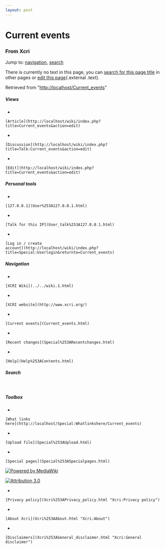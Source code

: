 ```yaml
---
layout: post
---
```








Current events 
==============













### From Xcri 







Jump to: [navigation](Current_events.html#column-one),
[search](Current_events.html#searchInput)





There is currently no text in this page, you can [search for this page
title](http://localhost/Special:Search/Current_events "Special:Search/Current events")
in other pages or [edit this
page](http://localhost/wiki/index.php?title=Current_events&action=edit "http://localhost/wiki/index.php?title=Current_events&action=edit"){.external
.text}.





Retrieved from
"[http://localhost/Current\_events](Current_events.html)"

















##### Views



-   

    

    [Article](http://localhost/wiki/index.php?title=Current_events&action=edit)
-   

    

    [Discussion](http://localhost/wiki/index.php?title=Talk:Current_events&action=edit)
-   

    

    [Edit](http://localhost/wiki/index.php?title=Current_events&action=edit)







##### Personal tools



-   

    

    [127.0.0.1](User%253A127.0.0.1.html)
-   

    

    [Talk for this IP](User_talk%253A127.0.0.1.html)
-   

    

    [Log in / create
    account](http://localhost/wiki/index.php?title=Special:Userlogin&returnto=Current_events)











[](../../wiki.1.html "XCRI Wiki")





##### Navigation



-   

    

    [XCRI Wiki](../../wiki.1.html)
-   

    

    [XCRI website](http://www.xcri.org/)
-   

    

    [Current events](Current_events.html)
-   

    

    [Recent changes](Special%253ARecentchanges.html)
-   

    

    [Help](Help%253AContents.html)







##### Search





 









##### Toolbox



-   

    

    [What links
    here](http://localhost/Special:Whatlinkshere/Current_events)
-   

    

    [Upload file](Special%253AUpload.html)
-   

    

    [Special pages](Special%253ASpecialpages.html)















[![Powered by
MediaWiki](../skins/common/images/poweredby_mediawiki_88x31.png)](http://www.mediawiki.org/)





[![Attribution 3.0
](http://i.creativecommons.org/l/by/3.0/88x31.png)](http://creativecommons.org/licenses/by/3.0/)



-   

    

    [Privacy policy](Xcri%253APrivacy_policy.html "Xcri:Privacy policy")
-   

    

    [About Xcri](Xcri%253AAbout.html "Xcri:About")
-   

    

    [Disclaimers](Xcri%253AGeneral_disclaimer.html "Xcri:General disclaimer")





